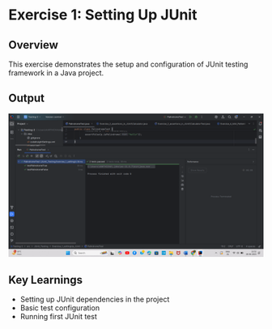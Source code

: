 # Exercise 1: Setting Up JUnit

## Overview
This exercise demonstrates the setup and configuration of JUnit testing framework in a Java project.

## Output
![JUnit Setup Output](output.png)

## Key Learnings
- Setting up JUnit dependencies in the project
- Basic test configuration
- Running first JUnit test
